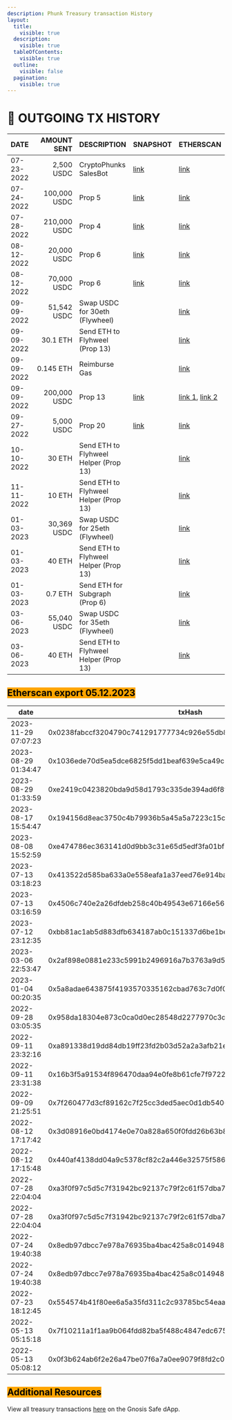 ```yaml
---
description: Phunk Treasury transaction History
layout:
  title:
    visible: true
  description:
    visible: true
  tableOfContents:
    visible: true
  outline:
    visible: false
  pagination:
    visible: true
---
```


# 💸 OUTGOING TX HISTORY

<table data-full-width="true"><thead><tr><th>DATE</th><th width="157" align="right">AMOUNT SENT</th><th>DESCRIPTION</th><th>SNAPSHOT</th><th>ETHERSCAN</th></tr></thead><tbody><tr><td>07-23-2022</td><td align="right">2,500 USDC</td><td>CryptoPhunks SalesBot</td><td><a href="https://snapshot.org/#/choppervault.eth/proposal/0xf0f52d964d9e08be7367f0dd068d74bb0b7cd7549751c4908c94c53c6f7c78b1">link</a></td><td><a href="https://etherscan.io/tx/0x554574b41f80ee6a5a35fd311c2c93785bc54eaa78ff0719bcf9c8e06a56fc9e">link</a></td></tr><tr><td>07-24-2022</td><td align="right">100,000 USDC</td><td>Prop 5</td><td><a href="https://snapshot.org/#/choppervault.eth/proposal/0x3051464a343dca2ea791fcbcbb4053fbe0ce59e74ebdb0be499bd3fd0a07e680">link</a></td><td><a href="https://etherscan.io/tx/0x8edb97dbcc7e978a76935ba4bac425a8c014948baab3ea76a70e3a0f3c2dde71">link</a></td></tr><tr><td>07-28-2022</td><td align="right">210,000 USDC</td><td>Prop 4</td><td><a href="https://snapshot.org/#/choppervault.eth/proposal/0x3f58fe4b57fe01a6283448f765747f5ab9dde3017af658abe7301806f95db9d6">link</a></td><td><a href="https://etherscan.io/tx/0xa3f0f97c5d5c7f31942bc92137c79f2c61f57dba7a4f74f779a5972879255614">link</a></td></tr><tr><td>08-12-2022</td><td align="right">20,000 USDC</td><td>Prop 6</td><td><a href="https://snapshot.org/#/choppervault.eth/proposal/0xe285dffcb2734deac18a3682288ce157a4c67899102123eb312c1def1759a9db">link</a></td><td><a href="https://etherscan.io/tx/0x440af4138dd04a9c5378cf82c2a446e32575f586e0fc2a5bc268b52381e53bff">link</a></td></tr><tr><td>08-12-2022</td><td align="right">70,000 USDC</td><td>Prop 6</td><td><a href="https://snapshot.org/#/choppervault.eth/proposal/0xe285dffcb2734deac18a3682288ce157a4c67899102123eb312c1def1759a9db">link</a></td><td><a href="https://etherscan.io/tx/0x3d08916e0bd4174e0e70a828a650f0fdd26b63b8048513a3f0d1f974af7e1548">link</a></td></tr><tr><td>09-09-2022</td><td align="right">51,542 USDC</td><td>Swap USDC for 30eth (Flywheel)</td><td></td><td><a href="https://etherscan.io/tx/0x7f260477d3cf89162c7f25cc3ded5aec0d1db54062b759ae012eda3ee57c9333">link</a></td></tr><tr><td>09-09-2022</td><td align="right">30.1 ETH</td><td>Send ETH to Flyhweel (Prop 13)</td><td></td><td><a href="https://etherscan.io/tx/0x2eace95c42581a154af5fbabc0ab57d899d6e9984295b5c9189e5fd5cb023fc8">link</a></td></tr><tr><td>09-09-2022</td><td align="right">0.145 ETH</td><td>Reimburse Gas</td><td></td><td><a href="https://etherscan.io/tx/0xeff6110eeefecf677393ed3bbdfca2951e64d0452a69e34042f853bda0969ab1">link</a></td></tr><tr><td>09-09-2022</td><td align="right">200,000 USDC</td><td>Prop 13</td><td><a href="https://snapshot.org/#/choppervault.eth/proposal/0x3cb1be6a74d81f00f46e59495b09bf2d8a4ed678c143b6ca1be8b0f67cd939b3">link</a></td><td><a href="https://etherscan.io/tx/0x16b3f5a91534f896470daa94e0fe8b61cfe7f97226cd29314dec9056354ca624">link 1</a>, <a href="https://etherscan.io/tx/0xa891338d19dd84db19ff23fd2b03d52a2a3afb21e80853271b2645f8e546ede3">link 2</a></td></tr><tr><td>09-27-2022</td><td align="right">5,000 USDC</td><td>Prop 20</td><td><a href="https://snapshot.org/#/choppervault.eth/proposal/0x2a22e33a87a3756d59aeae61440fc9ee9868483b75bac2bceb91d3676ee967ab">link</a></td><td><a href="https://etherscan.io/tx/0x958da18304e873c0ca0d0ec28548d2277970c3d97bca3ba15b72c8f0528ca0f7">link</a></td></tr><tr><td>10-10-2022</td><td align="right">30 ETH</td><td>Send ETH to Flyhweel Helper (Prop 13)</td><td></td><td><a href="https://etherscan.io/tx/0x437902794749e45608d300801c1848d1181bce014d0db1f99f6c23e7c7ae50e6">link</a></td></tr><tr><td>11-11-2022</td><td align="right">10 ETH</td><td>Send ETH to Flyhweel Helper (Prop 13)</td><td></td><td><a href="https://etherscan.io/tx/0x986d334e228eb8742efe40d352028a47ebb9f2768a7f788396dc3e0fec529b01">link</a></td></tr><tr><td>01-03-2023</td><td align="right">30,369 USDC</td><td>Swap USDC for 25eth (Flywheel)</td><td></td><td><a href="https://etherscan.io/tx/0x5a8adae643875f4193570335162cbad763c7d0f0d32d187ae59ee7690c7714fc">link</a></td></tr><tr><td>01-03-2023</td><td align="right">40 ETH</td><td>Send ETH to Flyhweel Helper (Prop 13)</td><td></td><td><a href="https://etherscan.io/tx/0x758f4df01d9d48e41c736aa66db024546ef4abed00d661c890276b829aa0e02b">link</a></td></tr><tr><td>01-03-2023</td><td align="right">0.7 ETH</td><td>Send ETH for Subgraph (Prop 6)</td><td></td><td><a href="https://etherscan.io/tx/0x758f4df01d9d48e41c736aa66db024546ef4abed00d661c890276b829aa0e02b">link</a></td></tr><tr><td>03-06-2023</td><td align="right">55,040 USDC</td><td>Swap USDC for 35eth (Flywheel)</td><td></td><td><a href="https://etherscan.io/tx/0x2af898e0881e233c5991b2496916a7b3763a9d5f9eb22aac584b8862b6cae52e">link</a></td></tr><tr><td>03-06-2023</td><td align="right">40 ETH</td><td>Send ETH to Flyhweel Helper (Prop 13)</td><td></td><td><a href="https://etherscan.io/tx/0xc1e7eee3e4205f76c963b9995cc56c3d5dc434d549f953017cdd1915769f98d0">link</a></td></tr></tbody></table>

## <mark style="background-color:orange;">Etherscan export 05.12.2023</mark>

<table data-full-width="true"><thead><tr><th width="155">date</th><th width="237">txHash</th><th>toAddress</th><th>tokenName</th><th>tokenSymbol</th><th>value</th></tr></thead><tbody><tr><td>2023-11-29 07:07:23</td><td>0x0238fabccf3204790c741291777734c926e55db8eee24bef01948fc652f12038</td><td>0x516fc698fb46506aa983a14f40b30c908d86dc82</td><td>USD Coin</td><td>USDC</td><td>8000</td></tr><tr><td>2023-08-29 01:34:47</td><td>0x1036ede70d5ea5dce6825f5dd1beaf639e5ca49c76cd5d87806d005827857e79</td><td>0x2f67a952b952593848d597102298acf9253b841b</td><td>USD Coin</td><td>USDC</td><td>28500</td></tr><tr><td>2023-08-29 01:33:59</td><td>0xe2419c0423820bda9d58d1793c335de394ad6f8f914be772e9e47e32cef341ec</td><td>0x516fc698fb46506aa983a14f40b30c908d86dc82</td><td>USD Coin</td><td>USDC</td><td>7000</td></tr><tr><td>2023-08-17 15:54:47</td><td>0x194156d8eac3750c4b79936b5a45a5a7223c15c6f703077f735b7b5886dd2705</td><td>0x975c3148e843de83b95f1f1a1ad0355d42e8d1db</td><td>USD Coin</td><td>USDC</td><td>69000</td></tr><tr><td>2023-08-08 15:52:59</td><td>0xe474786ec363141d0d9bb3c31e65d5edf3fa01bf5220111000dce293881c5f0c</td><td>0x1cae0d50b9c7191a0769c9db5bc8089256dcd017</td><td>USD Coin</td><td>USDC</td><td>16942</td></tr><tr><td>2023-07-13 03:18:23</td><td>0x413522d585ba633a0e558eafa1a37eed76e914ba9505db3af93216aa386dfa13</td><td>0x84b2cced955c288b6657ffa1eb6137c5d711ddb4</td><td>USD Coin</td><td>USDC</td><td>20000</td></tr><tr><td>2023-07-13 03:16:59</td><td>0x4506c740e2a26dfdeb258c40b49543e67166e5640c349a29cfa5d4ada4ba51f7</td><td>0xca0bdff93ba4a49670abecb51e5eb7de59b97c11</td><td>USD Coin</td><td>USDC</td><td>10950</td></tr><tr><td>2023-07-12 23:12:35</td><td>0xbb81ac1ab5d883dfb634187ab0c151337d6be1be268e27f2678a376db55de53f</td><td>0xbd7fe03a7fb2389ac29059edf1e949937631ffda</td><td>USD Coin</td><td>USDC</td><td>22000</td></tr><tr><td>2023-03-06 22:53:47</td><td>0x2af898e0881e233c5991b2496916a7b3763a9d5f9eb22aac584b8862b6cae52e</td><td>0x397ff1542f962076d0bfe58ea045ffa2d347aca0</td><td>USD Coin</td><td>USDC</td><td>55040,75755</td></tr><tr><td>2023-01-04 00:20:35</td><td>0x5a8adae643875f4193570335162cbad763c7d0f0d32d187ae59ee7690c7714fc</td><td>0x88e6a0c2ddd26feeb64f039a2c41296fcb3f5640</td><td>USD Coin</td><td>USDC</td><td>30369,17186</td></tr><tr><td>2022-09-28 03:05:35</td><td>0x958da18304e873c0ca0d0ec28548d2277970c3d97bca3ba15b72c8f0528ca0f7</td><td>0x0d045c9f200048bbb54569270e1a87ad599f6a71</td><td>USD Coin</td><td>USDC</td><td>5000</td></tr><tr><td>2022-09-11 23:32:16</td><td>0xa891338d19dd84db19ff23fd2b03d52a2a3afb21e80853271b2645f8e546ede3</td><td>0xc2172a6315c1d7f6855768f843c420ebb36eda97</td><td>USD Coin</td><td>USDC</td><td>100000</td></tr><tr><td>2022-09-11 23:31:38</td><td>0x16b3f5a91534f896470daa94e0fe8b61cfe7f97226cd29314dec9056354ca624</td><td>0xf9c2ba78ae44ba98888b0e9eb27eb63d576f261b</td><td>USD Coin</td><td>USDC</td><td>100000</td></tr><tr><td>2022-09-09 21:25:51</td><td>0x7f260477d3cf89162c7f25cc3ded5aec0d1db54062b759ae012eda3ee57c9333</td><td>0x88e6a0c2ddd26feeb64f039a2c41296fcb3f5640</td><td>USD Coin</td><td>USDC</td><td>51542,38633</td></tr><tr><td>2022-08-12 17:17:42</td><td>0x3d08916e0bd4174e0e70a828a650f0fdd26b63b8048513a3f0d1f974af7e1548</td><td>0x8a595cff2a07fd63cb06b101102a75fe4173f384</td><td>USD Coin</td><td>USDC</td><td>70000</td></tr><tr><td>2022-08-12 17:15:48</td><td>0x440af4138dd04a9c5378cf82c2a446e32575f586e0fc2a5bc268b52381e53bff</td><td>0x117fc50b84b515efe3c82d8bbb2e1fa00751fea0</td><td>USD Coin</td><td>USDC</td><td>20000</td></tr><tr><td>2022-07-28 22:04:04</td><td>0xa3f0f97c5d5c7f31942bc92137c79f2c61f57dba7a4f74f779a5972879255614</td><td>0xda27bf313dcef0ee3916c9506a6ad45f306f9f3b</td><td>USD Coin</td><td>USDC</td><td>110000</td></tr><tr><td>2022-07-28 22:04:04</td><td>0xa3f0f97c5d5c7f31942bc92137c79f2c61f57dba7a4f74f779a5972879255614</td><td>0x68b6ba6385a5d395c1ff73c79c9cb2bd2d614dbc</td><td>USD Coin</td><td>USDC</td><td>110000</td></tr><tr><td>2022-07-24 19:40:38</td><td>0x8edb97dbcc7e978a76935ba4bac425a8c014948baab3ea76a70e3a0f3c2dde71</td><td>0xb396fca2d58421c550ce24ef4ecc2029233e0b31</td><td>USD Coin</td><td>USDC</td><td>50000</td></tr><tr><td>2022-07-24 19:40:38</td><td>0x8edb97dbcc7e978a76935ba4bac425a8c014948baab3ea76a70e3a0f3c2dde71</td><td>0x568333b0c53805891ceef81ea05de933bcf0acea</td><td>USD Coin</td><td>USDC</td><td>50000</td></tr><tr><td>2022-07-23 18:12:45</td><td>0x554574b41f80ee6a5a35fd311c2c93785bc54eaa78ff0719bcf9c8e06a56fc9e</td><td>0x516fc698fb46506aa983a14f40b30c908d86dc82</td><td>USD Coin</td><td>USDC</td><td>2500</td></tr><tr><td>2022-05-13 05:15:18</td><td>0x7f10211a1f1aa9b064fdd82ba5f488c4847edc675bcd0faa0a0ce12f4f80cc29</td><td>0x61f874551c69f0e40c9f55219107b408c989adec</td><td>USD Coin</td><td>USDC</td><td>1439424</td></tr><tr><td>2022-05-13 05:08:12</td><td>0x0f3b624ab6f2e26a47be07f6a7a0ee9079f8fd2c041569dbf4be1fd356ccf151</td><td>0x61f874551c69f0e40c9f55219107b408c989adec</td><td>USD Coin</td><td>USDC</td><td>100</td></tr></tbody></table>

## <mark style="background-color:orange;">Additional Resources</mark>

View all treasury transactions [here](https://app.safe.global/transactions/history?safe=eth:0x61f874551c69f0E40c9f55219107B408C989aDEc) on the Gnosis Safe dApp.
